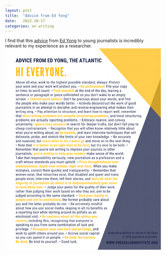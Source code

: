 ```yaml
---
layout: post
title:  "Advice from Ed Yong"
date:   2022-10-17
categories: on writing
---
```

I find that this [advice](https://edyong.me/new-page) from [Ed Yong](https://edyong.me/) to young journalists is incredibly relevant to my experience as a researcher. 
<br>
![image tooltip here](/images/yong_advice.png)

